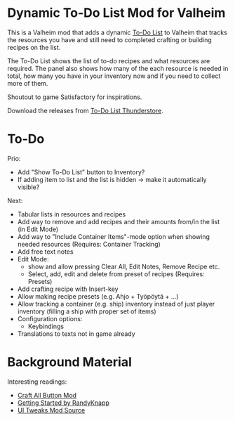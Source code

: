 # Dynamic To-Do List Mod for Valheim

This is a Valheim mod that adds a dynamic [To-Do List](ValheimModToDo/README.md) to Valheim that tracks the resources you have and still need to completed crafting or building recipes on the list.

The To-Do List shows the list of to-do recipes and what resources are required. The panel also shows how many of the each resource is needed in total, how many you have in your inventory now and if you need to collect more of them.

Shoutout to game Satisfactory for inspirations.

Download the releases from [To-Do List Thunderstore](https://thunderstore.io/c/valheim/p/Iskindur/ToDoList/).


# To-Do

Prio:

 - Add "Show To-Do List" button to Inventory?
 - If adding item to list and the list is hidden -> make it automatically visible?

Next:

 - Tabular lists in resources and recipes
 - Add way to remove and add recipes and their amounts from/in the list (in Edit Mode)
 - Add way to "Include Container Items"-mode option when showing needed resources (Requires: Container Tracking)
 - Add free text notes
 - Edit Mode:
	+ show and allow pressing Clear All, Edit Notes, Remove Recipe etc.
	+ Select, add, edit and delete from preset of recipes (Requires: Presets)
 - Add crafting recipe with Insert-key
 - Allow making recipe presets (e.g. Ahjo + Työpöytä + ...)
 - Allow tracking a container (e.g. ship) inventory instead of just player inventory (filling a ship with proper set of items)
 - Configuration options:
	+ Keybindings
 - Translations to texts not in game already


# Background Material

Interesting readings:

 - [Craft All Button Mod](https://github.com/fiote/valheim-craftall/tree/master)
 - [Getting Started by RandyKnapp](https://github.com/RandyKnapp/ValheimMods/blob/main/ValheimModding-GettingStarted.md)
 - [UI Tweaks Mod Source](https://thunderstore.io/c/valheim/p/shudnal/MyLittleUI/source/)
